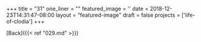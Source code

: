 +++
title = "31"
one_liner = ""
featured_image = ''
date = 2018-12-23T14:31:47-08:00
layout = "featured-image"
draft = false
projects = ['life-of-clodia']
+++

[Back]({{< ref "029.md" >}})
